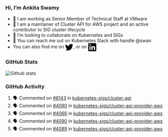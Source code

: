 ### Hi, I’m Ankita Swamy

- 💼 I am working as Senior Member of Technical Staff at VMware
- 👀 I am a maintainer of Cluster API for AWS project and an active contributor to SIG cluster lifecycle
- 💞️ I’m looking to collaborate on Kubernetes and SIGs
- 💬 You can reach me out on Kubernetes Slack with handle @swan
- You can also find me on <a href="https://twitter.com/SwamyAnkita" target="blank"><img align="center" src="https://raw.githubusercontent.com/Ankitasw/Ankitasw/master/svg/twitter.svg" alt="Ankitasw" height="25" width="25" color="#1DA1f2" /></a>, or on <a href="https://www.linkedin.com/in/Ankitaswamy/" target="blank"><img align="center" src="https://raw.githubusercontent.com/Ankitasw/Ankitasw/master/svg/linkedin.svg" alt="Ankitasw" height="25" width="25" /></a>

### GitHub Stats
![Github stats](https://github-readme-stats.vercel.app/api?username=Ankitasw&count_private=true&show_icons=true&theme=tokyonight)

### GitHub Activity 
<!--START_SECTION:activity-->
1. 🗣 Commented on [#8143](https://github.com/kubernetes-sigs/cluster-api/issues/8143) in [kubernetes-sigs/cluster-api](https://github.com/kubernetes-sigs/cluster-api)
2. 🗣 Commented on [#4090](https://github.com/kubernetes-sigs/cluster-api-provider-aws/issues/4090) in [kubernetes-sigs/cluster-api-provider-aws](https://github.com/kubernetes-sigs/cluster-api-provider-aws)
3. 🗣 Commented on [#4066](https://github.com/kubernetes-sigs/cluster-api-provider-aws/issues/4066) in [kubernetes-sigs/cluster-api-provider-aws](https://github.com/kubernetes-sigs/cluster-api-provider-aws)
4. 🗣 Commented on [#4090](https://github.com/kubernetes-sigs/cluster-api-provider-aws/issues/4090) in [kubernetes-sigs/cluster-api-provider-aws](https://github.com/kubernetes-sigs/cluster-api-provider-aws)
5. 🗣 Commented on [#4089](https://github.com/kubernetes-sigs/cluster-api-provider-aws/issues/4089) in [kubernetes-sigs/cluster-api-provider-aws](https://github.com/kubernetes-sigs/cluster-api-provider-aws)
<!--END_SECTION:activity-->
